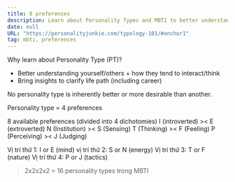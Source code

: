 ```yaml
---
title: 8 preferences
description: Learn about Personality Types and MBTI to better understand yourself and others, improve interactions, and gain insights for personal growth and career direction using four key preference pairs.
date: null
URL: "https://personalityjunkie.com/typology-101/#anchor1"
tag: mbti, preferences
---
```


Why learn about Personality Type (PT)?

- Better understanding yourself/others + how they tend to interact/think
- Bring insights to clarify life path (including career)

No personality type is inherently better or more desirable than another.

Personality type = 4 preferences

8 available preferences (divided into 4 dichotomies)
I (introverted) >< E (extroverted)
N (Institution) >< S (Sensing)
T (Thinking) >< F (Feeling)
P (Perceiving) >< J (Judging)

Vị trí thứ 1: I or E (mind)
vị trí thứ 2: S or N (energy)
Vị trí thứ 3: T or F (nature)
Vị trí thứ 4: P or J (tactics)

> 2x2x2x2 = 16 personality types trong MBTI
